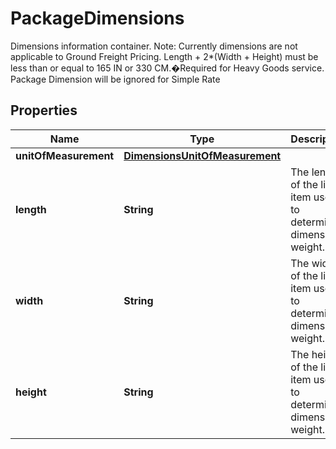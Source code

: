 

# PackageDimensions

Dimensions information container. Note: Currently dimensions are not applicable to Ground Freight Pricing.  Length + 2*(Width + Height) must be less than or equal to 165 IN or 330 CM.�Required for Heavy Goods service. Package Dimension will be ignored for Simple Rate

## Properties

| Name | Type | Description | Notes |
|------------ | ------------- | ------------- | -------------|
|**unitOfMeasurement** | [**DimensionsUnitOfMeasurement**](DimensionsUnitOfMeasurement.md) |  |  |
|**length** | **String** | The length of the line item used to determine dimensional weight. |  |
|**width** | **String** | The width of the line item used to determine dimensional weight. |  |
|**height** | **String** | The height of the line item used to determine dimensional weight. |  |



